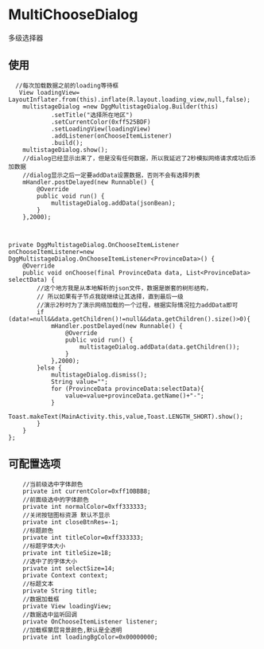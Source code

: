 # MultiChooseDialog
多级选择器

## 使用

      //每次加载数据之前的loading等待框
       View loadingView= LayoutInflater.from(this).inflate(R.layout.loading_view,null,false);
        multistageDialog =new DggMultistageDialog.Builder(this)
                .setTitle("选择所在地区")
                .setCurrentColor(0xff525BDF)
                .setLoadingView(loadingView)
                .addListener(onChooseItemListener)
                .build();
        multistageDialog.show();
        //dialog已经显示出来了，但是没有任何数据，所以我延迟了2秒模拟网络请求成功后添加数据
        //dialog显示之后一定要addData设置数据，否则不会有选择列表
        mHandler.postDelayed(new Runnable() {
            @Override
            public void run() {
                multistageDialog.addData(jsonBean);
            }
        },2000);
        
        
        
    private DggMultistageDialog.OnChooseItemListener onChooseItemListener=new DggMultistageDialog.OnChooseItemListener<ProvinceData>() {
        @Override
        public void onChoose(final ProvinceData data, List<ProvinceData> selectData) {
            //这个地方我是从本地解析的json文件，数据是嵌套的树形结构，
            // 所以如果有子节点我就继续让其选择，直到最后一级
            //演示2秒时为了演示网络加载的一个过程，根据实际情况拉力addData即可
            if (data!=null&&data.getChildren()!=null&&data.getChildren().size()>0){
                mHandler.postDelayed(new Runnable() {
                    @Override
                    public void run() {
                        multistageDialog.addData(data.getChildren());
                    }
                },2000);
            }else {
                multistageDialog.dismiss();
                String value="";
                for (ProvinceData provinceData:selectData){
                    value=value+provinceData.getName()+"-";
                }
                Toast.makeText(MainActivity.this,value,Toast.LENGTH_SHORT).show();
            }
        }
    };
    
    
## 可配置选项
        //当前级选中字体颜色
        private int currentColor=0xff10BBB8;
        //前面级选中的字体颜色
        private int normalColor=0xff333333;
        //关闭按钮图标资源 默认不显示
        private int closeBtnRes=-1;
        //标题颜色
        private int titleColor=0xff333333;
        //标题字体大小
        private int titleSize=18;
        //选中了的字体大小
        private int selectSize=14;
        private Context context;
        //标题文本
        private String title;
        //数据加载框
        private View loadingView;
        //数据选中监听回调
        private OnChooseItemListener listener;
        //加载框蒙层背景颜色,默认是全透明
        private int loadingBgColor=0x00000000;
